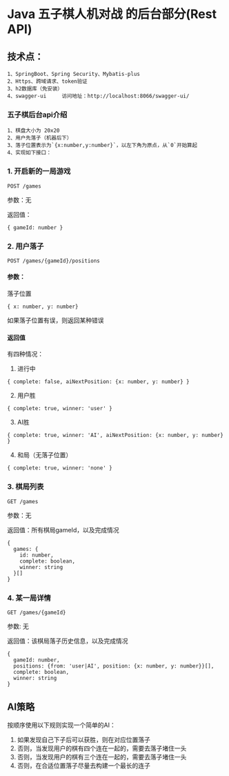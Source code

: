 # Java 五子棋人机对战 的后台部分(Rest API)
## 技术点：
    1、SpringBoot、Spring Security、Mybatis-plus
    2、Https、跨域请求、token验证
    3、h2数据库（免安装）
    4、swagger-ui     访问地址：http://localhost:8066/swagger-ui/

### 五子棋后台api介绍
    1、棋盘大小为 20x20
    2、用户先落子（机器后下）
    3、落子位置表示为`{x:number,y:number}`，以左下角为原点，从`0`开始算起
    4、实现如下接口：

### 1. 开启新的一局游戏

```
POST /games
```

参数：无

返回值：
```
{ gameId: number }
```

### 2. 用户落子
```
POST /games/{gameId}/positions
```

#### 参数：
落子位置
```
{ x: number, y: number}
```
如果落子位置有误，则返回某种错误

#### 返回值
有四种情况：

1. 进行中
```
{ complete: false, aiNextPosition: {x: number, y: number} }
```

2. 用户胜
```
{ complete: true, winner: 'user' }
```

3. AI胜
```
{ complete: true, winner: 'AI', aiNextPosition: {x: number, y: number} }
```

4. 和局（无落子位置）
```
{ complete: true, winner: 'none' }
```

### 3. 棋局列表

```
GET /games
```

参数：无

返回值：所有棋局gameId，以及完成情况
```
{
  games: {
    id: number,
    complete: boolean,
    winner: string
  }[]
}
```

### 4. 某一局详情

```
GET /games/{gameId}
```

参数: 无

返回值：该棋局落子历史信息，以及完成情况
```
{
  gameId: number,
  positions: {from: 'user|AI', position: {x: number, y: number}}[],
  complete: boolean,
  winner: string
}
```

## AI策略

按顺序使用以下规则实现一个简单的AI：
1. 如果发现自己下子后可以获胜，则在对应位置落子
2. 否则，当发现用户的棋有四个连在一起的，需要去落子堵住一头
3. 否则，当发现用户的棋有三个连在一起的，需要去落子堵住一头
4. 否则，在合适位置落子尽量去构建一个最长的连子
